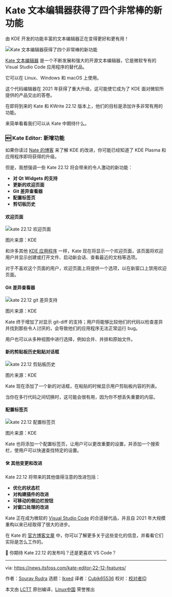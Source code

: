 [#]: subject: "Kate Editor is Getting Four New Awesome Features"
[#]: via: "https://news.itsfoss.com/kate-editor-22-12-features/"
[#]: author: "Sourav Rudra https://news.itsfoss.com/author/sourav/"
[#]: collector: "lkxed"
[#]: translator: "Cubik65536"
[#]: reviewer: " "
[#]: publisher: " "
[#]: url: " "

Kate 文本编辑器获得了四个非常棒的新功能
======

由 KDE 开发的功能丰富的文本编辑器正在变得更好和更有用！

![Kate 文本编辑器获得了四个非常棒的新功能][1]

[Kate 文本编辑器][2] 是一个不断发展和强大的开源文本编辑器，它是微软专有的 Visual Studio Code 应用程序的替代品。

它可以在 Linux、Windows 和 macOS 上使用。

这个代码编辑器在 2021 年获得了重大升级，这可能使它成为了 KDE 面对微软所提供的产品交出的答卷。

在即将到来的 Kate 和 KWrite 22.12 版本上，他们的目标是添加许多非常有用的功能。

来简单看看我们可以从 Kate 中期待什么。

### 🆕 Kate Editor: 新增功能

如果你读过 [Nate 的博客][3] 来了解 KDE 的改进，你可能已经知道了 KDE Plasma 和应用程序即将获得的升级。

但是，我想强调一些 Kate 22.12 将会带来的令人激动的新功能：

- **对 Qt Widgets 的支持**
- **更新的欢迎页面**
- **Git 差异查看器**
- **配置标签页**
- **剪切板历史**

#### 欢迎页面

![kate 22.12 欢迎页面][4]

图片来源：KDE

和许多其他 [KDE 应用程序][6] 一样，Kate 现在将显示一个欢迎页面，该页面将欢迎用户并显示创建或打开文件、启动新会话、查看最近的文档等选项。

对于不喜欢这个页面的用户，欢迎页面上将提供一个选项，以在新窗口上禁用欢迎页面。

#### Git 差异查看器

![kate 22.12 git 差异支持][6]

图片来源：KDE

Kate 终于增加了对显示 git-diff 的支持；用户将能够比较他们的代码以检查差异并找到那些令人讨厌的，会导致他们的应用程序无法正常运行 bug。

用户也可以从多种视图中进行选择，例如合并、并排和原始文件。

#### 新的剪贴板历史粘贴对话框

![kate 22.12 剪贴板历史][7]

图片来源：KDE

Kate 现在添加了一个新的对话框，在粘贴的时候显示用户剪贴板内容的列表。

当你在多行代码之间切换时，这可能会很有用，因为你不想丢失重要的内容。

#### 配置标签页

![kate 22.12 配置标签页][8]

图片来源：KDE

Kate 也将添加一个配置标签页，让用户可以更改重要的设置，并添加一个搜索栏，使用户可以快速查找特定的设置。

#### 🛠️ 其他变更和改进

Kate 22.12 将带来的其他值得注意的改进包括：

- **优化的状态栏**
- **对构建插件的改进**
- **可移动的侧边栏按钮**
- **对窗口处理的改进**

Kate 正在成为微软的 [Visual Studio Code][9] 的合适替代品，并且自 2021 年大规模重构以来已经取得了很大的进步。

在 Kate 的 [官方博客文章][10] 中，你可以了解更多关于这些变化的信息，并看看它们实际是怎么工作的。

💬 你期待 Kate 22.12 的发布吗？还是更喜欢 VS Code？

--------------------------------------------------------------------------------

via: https://news.itsfoss.com/kate-editor-22-12-features/

作者：[Sourav Rudra][a]
选题：[lkxed][b]
译者：[Cubik65536](https://github.com/Cubik65536)
校对：[校对者ID](https://github.com/校对者ID)

本文由 [LCTT](https://github.com/LCTT/TranslateProject) 原创编译，[Linux中国](https://linux.cn/) 荣誉推出

[a]: https://news.itsfoss.com/author/sourav/
[b]: https://github.com/lkxed
[1]: https://news.itsfoss.com/content/images/size/w1200/2022/11/kate-4-new-features.jpg
[2]: https://kate-editor.org/
[3]: https://pointieststick.com
[4]: https://news.itsfoss.com/content/images/2022/11/Kate_22.12_Welcome.png
[5]: https://apps.kde.org/
[6]: https://news.itsfoss.com/content/images/2022/11/Kate_22.12_GitDiff-1.png
[7]: https://news.itsfoss.com/content/images/2022/11/Kate_22.12_Clipboard_Hist-1.png
[8]: https://news.itsfoss.com/content/images/2022/11/Kate_22.12_Config-1.png
[9]: https://code.visualstudio.com/
[10]: https://kate-editor.org/post/2022/2022-10-31-treats-for-kate/
